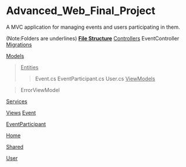 # Advanced_Web_Final_Project
A MVC application for managing events and users participating in them.

(Note:Folders are underlines)
**<ins>File Structure</ins>**
<ins>Controllers</ins>
  EventController
<ins>Migrations</ins>

<ins>Models</ins>
  > <ins>Entities</ins>
  > > Event.cs
  > > EventParticipant.cs
  > > User.cs
  > <ins>ViewModels</ins>
    
  > ErrorViewModel

<ins>Services</ins>

<ins>Views</ins>
  <ins>Event</ins>

  <ins>EventParticipant</ins>

  <ins>Home</ins>

  <ins>Shared</ins>

  <ins>User</ins>
